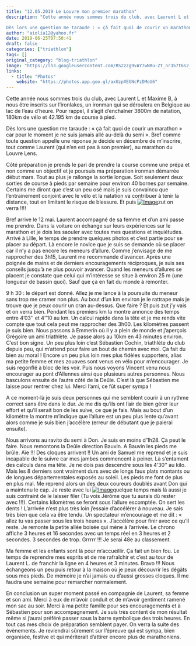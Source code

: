 ```yaml
---
title: "12.05.2019 Le Louvre mon premier marathon"
description: "Cette année nous sommes trois du club, avec Laurent L et Maxime B, à nous être inscrits sur l’ironlakes, un ironman qui se déroulera en Belgique au lac de l’eau d’heure. Pour rappel, il s’agit d’enchaîner 3800m de natation, 180km de vélo et 42.195 km de course à pied.

Dès lors une question me taraude : « çà fait quoi de courir un marathon » car pour le moment je ne suis jamais allé au-delà du semi ». Bref comme toute question appelle une réponse je décide en décembre de m’inscrire, tout comme Laurent (qui n’en est pas à son premier), au marathon du Louvre Lens."
author: "aiolia12@yahoo.fr"
date: 2019-06-25T07:50:41
draft: false
categories: ["triathlon"]
tags: []
original_category: "blog-triathlon"
image: "https://lh3.googleusercontent.com/RS2zzg9vAY7wNRu-Zt_nr357t6s2_VZxybLMVYbwGGEkqUQECx4rKcOee6yY84iofOeNFHOI20oYm4OCPVhJSxKJZuJ9SU1ItPoQywol7IQaI-4AmmVyZmlPZqbBtnUZVfq0_I6VFtER0hJ03rbCyxi9gBUqvNdKTzfHA7trBzo69_PoF9XlZPn1DinJfEAKWzp5HCzmUuEDYzc9VIxsM0PlSYAE--yDk5PUDEjfewA0tcyQPfaxm9L4Bir4ol6JrgabKobZcLG5nW8upqzXpKl-OaQ8m9j6qQCPKVYrfmT0eCH60eqQTnd37DRF1Lg_D1Za1bPVyvGS6fPu2YTt5poKdZ_wbmg-bzafe8m_DcOWSbSv4VwBOAgmEjQnZe2n8fA-e37Bol4jKxnY8PCnKFXqoUMMaRwA592vWkfFE19AtUYRyO5Q7QykdnEmZ9p63thcUnJdLWwIPYQjA3svjvznFVbJqUX0QMeBEj73hzO_hIyIEm6Vg2trn2nNrK1BIBq7iwFwb_Uk3FlDv65mFQSrbDTgNtQm6KCjbKym4VUVkfOiyeqlj_I-QPOvCBeYsDYyzJMGJBPbd0qQ1YxKixgyAjhCrLxqzPEEAmVuZbMXNUPpYfSfBiAsh2mxWusLxuaHKkzASciilLpforpS-BtF66i1tG5c=w1035-h776-no"
links:
  - title: "Photos"
    website: "https://photos.app.goo.gl/axUzpXEGNcPzDMoU6"
---
```


Cette année nous sommes trois du club, avec Laurent L et Maxime B, à nous être inscrits sur l’ironlakes, un ironman qui se déroulera en Belgique au lac de l’eau d’heure. Pour rappel, il s’agit d’enchaîner 3800m de natation, 180km de vélo et 42.195 km de course à pied.

Dès lors une question me taraude&nbsp;: «&nbsp;çà fait quoi de courir un marathon&nbsp;» car pour le moment je ne suis jamais allé au-delà du semi&nbsp;». Bref comme toute question appelle une réponse je décide en décembre de m’inscrire, tout comme Laurent (qui n’en est pas à son premier), au marathon du Louvre Lens.

<!--more-->

Côté préparation je prends le pari de prendre la course comme une prépa et non comme un objectif et je poursuis ma préparation ironman démarrée début mars. Tout au plus je rallonge la sortie longue. Soit seulement deux sorties de course à pieds par semaine pour environ 40 bornes par semaine. Certains me diront que c’est un peu osé mais je suis convaincu que l’entrainement conjoint avec le vélo et la natation va contribuer à tenir la distance, tout en limitant le risque de blessure. Et puis [![Image](https://lh3.googleusercontent.com/UuUTI1I4H7jVOvwkuWGPY0pHDsgj-SX5v9sqBR3jShTIiXarb-JmtW9vKmuvQFzmqQqCDnrNHDwjLeqYZRTRy5F4FuBFONX0h8YsWSeKEGV4WqHK6EMLSJ6HGw292JZadAVZ5t9BDv4d4YlKh2fwh80jIr_0QA4-EEFyS7mpqziNdUiC_8EFanCr-3PvQRSKNlKP9G-7dfnxKarz0Xn8PcucfhfzHaZJHhULu1off02SDCL92xZKuiRGv304Oqpj7Xt0gcPzN3_Z5V0hvyv2LE9ww8SwYP2LropK5EB_lnOt6ck3kUgYNbvHugkADZx1SFIfB7gOAohWVb8nhgZjxFbbXmJOWferq7xVi3xvMKCcg5eJLQ-NVY4MP_BAIz39ulcO8m_ENhljTHL4yEZrk8sKOlhC3TTPhqqh4pWivvHX9mPki0hFkV4cZeseTRvPAS0rw3LcjIdp3FgGHKccZNr59I08Ot6q2PqCx3wWUxmAOsPhFSt0GKERavWTr6iY6KuBKLxgmav6A3Hs6ShBhYYh7TB1nFTxDWjGU3OBg2T3lGancvlr-irGYKObbe9VVYkcqYE2nyLibio4i1qeNqp-6RvgCpvIfPmrwCYZYo0VU2PlfSJ72bPi-nrbgTBiPAmSkcVLm3SAVqSpJCUqGQ7Co-ANxiNR=w437-h776-no)](https://lh3.googleusercontent.com/UuUTI1I4H7jVOvwkuWGPY0pHDsgj-SX5v9sqBR3jShTIiXarb-JmtW9vKmuvQFzmqQqCDnrNHDwjLeqYZRTRy5F4FuBFONX0h8YsWSeKEGV4WqHK6EMLSJ6HGw292JZadAVZ5t9BDv4d4YlKh2fwh80jIr_0QA4-EEFyS7mpqziNdUiC_8EFanCr-3PvQRSKNlKP9G-7dfnxKarz0Xn8PcucfhfzHaZJHhULu1off02SDCL92xZKuiRGv304Oqpj7Xt0gcPzN3_Z5V0hvyv2LE9ww8SwYP2LropK5EB_lnOt6ck3kUgYNbvHugkADZx1SFIfB7gOAohWVb8nhgZjxFbbXmJOWferq7xVi3xvMKCcg5eJLQ-NVY4MP_BAIz39ulcO8m_ENhljTHL4yEZrk8sKOlhC3TTPhqqh4pWivvHX9mPki0hFkV4cZeseTRvPAS0rw3LcjIdp3FgGHKccZNr59I08Ot6q2PqCx3wWUxmAOsPhFSt0GKERavWTr6iY6KuBKLxgmav6A3Hs6ShBhYYh7TB1nFTxDWjGU3OBg2T3lGancvlr-irGYKObbe9VVYkcqYE2nyLibio4i1qeNqp-6RvgCpvIfPmrwCYZYo0VU2PlfSJ72bPi-nrbgTBiPAmSkcVLm3SAVqSpJCUqGQ7Co-ANxiNR=w437-h776-no)zut on verra&nbsp;!!!!

Bref arrive le 12 mai. Laurent accompagné de sa femme et d’un ami passe me prendre. Dans la voiture on échange sur leurs expériences sur le marathon et je dois les saouler avec toutes mes questions et inquiétudes. Arrivé à Lille, le temps de prendre quelques photos et c’est partie pour se placer au départ. Là encore le novice que je suis se demande où se placer car il n’y a pas encore les meneurs d’allure. Comme j’envisage de me rapprocher des 3h15, Laurent me recommande d’avancer. Après une poignée de mains et de derniers encouragements réciproques, je suis ses conseils jusqu’à ne plus pouvoir avancer. Quand les meneurs d’allures se placent je constate que celui qui m’intéresse se situe à environ 25 m (une longueur de bassin quoi). Sauf que çà en fait du monde à remonter.

9 h&nbsp;30 : le départ est donné. Allez je me lance à la poursuite du meneur sans trop me cramer non plus. Au bout d’un km environ je le rattrape mais je trouve que je peux courir un cran au-dessus. Que faire&nbsp;? Et puis zut j’y vais et on verra bien. Pendant les premiers km la montre annonce des temps entre 4’03’’ et 4’’10 au km. Un calcul rapide dans la tête et je me rends vite compte que tout cela peut me rapprocher des 3h00. Les kilomètres passent je suis bien. Nous passons à Emmerin où il y a plein de monde et j’aperçois Grégoire un ami triathlète. Je passe alors au 10km en 43 minutes environ. C’est bon signe. Un peu plus loin c’est Sébastien Cochin, triathlète du club depuis peu, qui m’attend pour faire un bout de chemin avec moi. Ça fait du bien au moral&nbsp;! Encore un peu plus loin mes plus fidèles supporters, alias ma petite femme et mes zouaves sont venus en vélo pour m’encourager. Je suis regonflé à bloc de les voir. Puis nous voyons Vincent venu nous encourager au pont d’Allennes ainsi que plusieurs autres personnes. Nous basculons ensuite de l’autre côté de la Deûle. C’est là que Sébastien me laisse pour rentrer chez lui. Merci l’ami, ce fût super sympa&nbsp;!

A ce moment-là je suis deux personnes qui me semblent courir à un rythme correct sans être dans le dur. Je me dis qu’ils ont l’air de bien gérer leur effort et qu’il serait bon de les suive, ce que je fais. Mais au bout d’un kilomètre la montre m’indique que l’allure est un peu plus lente qu’avant alors comme je suis bien j’accélère (erreur de débutant que je paierai ensuite).

Nous arrivons au ravito du semi à Don. Je suis en moins d’1h28. Çà peut le faire. Nous remontons la Deûle direction Bauvin. A Bauvin les pieds me brûle. Aïe&nbsp;!!! Des cloques arrivent&nbsp;!! Un ami de Samuel me reprend et je suis incapable de le suivre car mes jambes commencent à peiner. Là s’entament des calculs dans ma tête. Je ne dois pas descendre sous les 4’30’’ au kilo. Mais les 8 derniers sont vraiment durs avec de longs faux plats montants ou de longues départementales exposés au soleil. Les pieds me font de plus en plus mal. Me reprend alors un des deux coureurs doublés avant Don qui a maintenu le cap. Je reste avec lui [![Image](https://lh3.googleusercontent.com/RnDaq9yaRVWDjdTe-njObRF-uQIo7Pc4j5kxxSGUKcWHWRzzmr4DUnWRpKYpZTRWoMk--ncI1MSf2YA3Msg0qpAcioNK-K6mxdZ8aPbs6r0OCTS_dbVvpYeqptXM_lS1Q_HrE8uPC7kcGdE8ixIAOZfYvS8eUvJwWxMod1TeHQThRT_Z27QYFJAiCLIyuEFPVDt2sqLCdY_02Bwck9rLM66o_EqcRuyfWE_8KD70PK2BYPpTrtD2UQWk-JMwX4adI505AsCXLWejn_zozwYEPFEGkTaiPDcyUjDBwf9UaTjNBbNrCXPO4jaqVYjDQvyofJrzmeQtYuutI0WDb9ziqpnVzxgQ25yttofN0rHxThgL0_P4mnLZr0Pd3fcjHCJMFO3i0caqL-60I7PU001F1aXjHrOYIOg_9CRrKWw73NB7KcpOQ1GAqUquy5HVoLmnkql_nG-ASR0Zc5F2TOJMNVwm_iZFAZX56R6BYTm9PO7S7QqlKh43LBwhol01zoGX7BEY4cCskxXfQTdrcfIaWr_VPqNJAzm7nOqw-KUshPfTLkqQJhUD_L78kcomI8mBaGLzO4dql1WsIp7MmIGB8RwQAWffryXm8ZGzfN2IXyKacHbW05diUpVN5rPYtsoogIKVvyD10cnsCwdDXPfJo7AZ5vH2Ba_K=w1223-h688-no)](https://lh3.googleusercontent.com/RnDaq9yaRVWDjdTe-njObRF-uQIo7Pc4j5kxxSGUKcWHWRzzmr4DUnWRpKYpZTRWoMk--ncI1MSf2YA3Msg0qpAcioNK-K6mxdZ8aPbs6r0OCTS_dbVvpYeqptXM_lS1Q_HrE8uPC7kcGdE8ixIAOZfYvS8eUvJwWxMod1TeHQThRT_Z27QYFJAiCLIyuEFPVDt2sqLCdY_02Bwck9rLM66o_EqcRuyfWE_8KD70PK2BYPpTrtD2UQWk-JMwX4adI505AsCXLWejn_zozwYEPFEGkTaiPDcyUjDBwf9UaTjNBbNrCXPO4jaqVYjDQvyofJrzmeQtYuutI0WDb9ziqpnVzxgQ25yttofN0rHxThgL0_P4mnLZr0Pd3fcjHCJMFO3i0caqL-60I7PU001F1aXjHrOYIOg_9CRrKWw73NB7KcpOQ1GAqUquy5HVoLmnkql_nG-ASR0Zc5F2TOJMNVwm_iZFAZX56R6BYTm9PO7S7QqlKh43LBwhol01zoGX7BEY4cCskxXfQTdrcfIaWr_VPqNJAzm7nOqw-KUshPfTLkqQJhUD_L78kcomI8mBaGLzO4dql1WsIp7MmIGB8RwQAWffryXm8ZGzfN2IXyKacHbW05diUpVN5rPYtsoogIKVvyD10cnsCwdDXPfJo7AZ5vH2Ba_K=w1223-h688-no)quelque temps mais là aussi je suis contraint de le laisser filer (Tu vois Jérôme que tu aurais dû rester avec&nbsp;!!!). Certains kilomètres se feront sous l’allure escomptée. On sert les dents&nbsp;! L’arrivée n’est plus très loin j’essaie d’accélérer à nouveau. Je sais très bien que cela va être tendu. Un spectateur m’encourage et me dit&nbsp;:&nbsp;«&nbsp; allez tu vas passer sous les trois heures&nbsp;». J’accélère pour finir avec ce qu’il reste. Je remonte la petite allée boisée qui mène à l’arrivée. Le chrono affiche 3 heures et 16 secondes avec un temps réel en 3 heures et 2 secondes. 3 secondes de trop. Grrrrr&nbsp;!!! Je serai 48e au classement.

Ma femme et les enfants sont là pour m’accueillir. Ça fait un bien fou. Le temps de reprendre mes esprits et de me rafraîchir et c’est au tour de Laurent L. de franchir la ligne en 4 heures et 3 minutes. Bravo&nbsp;!!! Nous échangeons un peu puis retour à la maison où je peux découvrir les dégâts sous mes pieds. De mémoire je n’ai jamais eu d’aussi grosses cloques. Il me faudra une semaine pour remarcher normalement.

En conclusion un super moment passé en compagnie de Laurent, sa femme et son ami. Merci à eux de m’avoir conduit et de m’avoir gentiment ramené mon sac au soir. Merci à ma petite famille pour ses encouragements et à Sébastien pour son accompagnement. Je suis très content de mon résultat même si j’aurai préféré passer sous la barre symbolique des trois heures. En tout cas mes choix de préparation semblent payer. On verra la suite des évènements. Je reviendrai sûrement sur l’épreuve qui est sympa, bien organisée, festive et qui mériterait d’attirer encore plus de marathoniens.